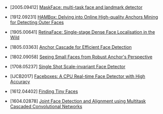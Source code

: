 - [2005.09412] [MaskFace: multi-task face and landmark detector](https://arxiv.org/abs/2005.09412)

- [1912.09231] [HAMBox: Delving into Online High-quality Anchors Mining for Detecting Outer Faces](https://arxiv.org/abs/1912.09231)

- [1905.00641] [RetinaFace: Single-stage Dense Face Localisation in the Wild](https://arxiv.org/abs/1905.00641)

- [1805.03363] [Anchor Cascade for Efficient Face Detection](https://arxiv.org/abs/1805.03363)

- [1802.09058] [Seeing Small Faces from Robust Anchor's Perspective](https://arxiv.org/abs/1802.09058)

- [1708.05237] [Single Shot Scale-invariant Face Detector](https://arxiv.org/abs/1708.05237)

- [IJCB2017] [Faceboxes: A CPU Real-time Face Detector with High Accuracy](https://arxiv.org/abs/1708.05234)

- [1612.04402] [Finding Tiny Faces](https://arxiv.org/abs/1612.04402)

- [1604.02878] [Joint Face Detection and Alignment using Multitask Cascaded Convolutional Networks](https://arxiv.org/abs/1604.02878)
